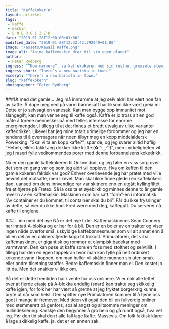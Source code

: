 ```yaml
---
title: "Kaffekoker’n"
layout: artikkel
tags: 
 - kaffe
 - maskin
 - E N E R G I Z E D
date: "2019-01-28T12:00:00+01:00"
modified_date: "2019-01-28T12:32:42.792949+01:00"
image: "/assets/Kawaii Kaffe.png"
image_alt: "Anime kaffemaskin drar til sin egen planet"
author:
 - Peter Rydberg
ingress: "“Kom nærmere”, sa kaffekokeren med sin rustne, grumsete stemme, som klanget i likhet med en asbestavhengig Tony Montana med kols. Onlines gamle kaffekoker Bonamat TH10 lå i sykesengen og levde sine siste dager. “Hv… hva er det…?”, kom det hulkende fra Primulator, som var kaffekokerens eneste adoptivrobot. Bonamat TH10 snakket lavt, nærmest hvisket, inn i den sexy, moderne kaffekokerens filter. “Jeg… foretrekker k… kakao...”, hveste den gamle gnieren ut, før hovedkortet gikk ad undas og to år gammelt kaffesøl rant ut av dens dårlig vedlikeholdte vannpumpe. Primulator ropte i kval over sin døde mentor mens automatisk kokende tårer rant nedover dens metalliske kinn. Men den visste at den hadde et ansvar om å videreføre arven. Online hadde fått en ny kaffekoker."
ingress_short: "There’s a new barista in town."
excerpt: "There’s a new barista in town."
slug: "kaffekokern"
photographer: "Peter Rydberg"
---
```

###Ut med det gamle...
Jeg må innrømme at jeg selv aldri har vært noe fan av kaffe. Å dope meg ned på varm bønnesaft har liksom ikke vært greia mi. Dette er jo selvsagt en vanesak. Kan man bygge opp immunitet mot slangegift, kan man venne seg til kaffe også. Kaffe er jo tross alt en god måte å forene mennesker på med felles interesse for enorme energimengder, i tillegg til at det finnes et bredt utvalg av ulike varianter kaffedrikker. Likevel har jeg mine totalt urimelige fordommer og jeg har en tendens til å overreagere når noen tilbyr meg en kopp middelaldersk Powerking. “Skal vi ta en kopp kaffe?”, spør de, og jeg svarer alltid høflig “Heheh, ellers takk! Jeg drikker ikke kaffe (✿◠‿◠)”, men i virkeligheten vil jeg i raseri fylle vedkommendes porer med denne forbannelsens kokedrikk.

Nå er den gamle kaffekokeren til Online død, og jeg føler en viss sorg over det som en gang var og som jeg aldri vil oppleve. Hva om kaffen til den gamle kokeren faktisk var god? Enhver overlevende jeg har pratet med ville hevdet det motsatte, men likevel. Man skal ikke finne glede i en kaffekokers død, uansett om dens innvendige rør var skitnere enn en utgått kyllingfiltét fra et hjørne på Fretex. Så la oss ta et øyeblikk og minnes denne to år gamle røver’n av en kaffemaskin. Maskinen som har satt “form”-en i informatikk. “Av container er du kommet, til container skal du bli”. Får du ikke frysninger av dette, så eier du ikke hud. Fred være med deg, kaffegutt. Du serverer nå kaffe til englene.

###… inn med det nye
Nå er det nye tider. Kaffemaskinenes Sean Connery har inntatt A-blokka og er her for å bli. Den er en boler av en trakter og viser ingen nåde overfor små, uskyldige kaffebønnesmuler som vil alt annet enn å bli en del av en onliners fjerde kopp til frokost. Primulatoren, det vil si kaffemaskinen, er gigantisk og rommer et olympisk badekar med varmtvann. Den kan pøse ut kaffe som en foss med stolthet og selvtillit. I tillegg har den en egen tappekran hvor man kan fylle på helt ordinært kokende vann i koppen, om man heller vil skålde munnen sin uten smak eller andre tilsetningsstoffer. Bedre kaffemaskin finner man ei. Den kostet jo litt da. Men det snakker vi ikke om.

Så det er dette fremtiden har i vente for oss onlinere. Vi er nok alle lettet over at fjerde etasje på A-blokka endelig (snart) kan trakte seg skikkelig kaffe igjen, for folk her har vært så gretne at jeg fryktet borgerkrig kunne bryte ut når som helst. Den splitter nye Primulatoren kommer til å tjene oss godt i mange år fremover. Med tiden vil også den bli en fullverdig onliner med stemmerett på genfors, sosial angst og slitsomme meninger om nullindeksering. Kanskje den begynner å gro bein og gå rundt også, hva vet jeg. Før den tid skal den i alle fall lage kaffe. Massevis. Om folk faktisk klarer å lage skikkelig kaffe, ja, det er en annen sak.